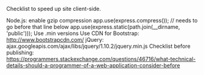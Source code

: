 Checklist to speed up site client-side.

Node.js: enable gzip compression
app.use(express.compress()); // needs to go before that line below
app.use(express.static(path.join(__dirname, 'public')));
Use .min versions
Use CDN for
Bootstrap: http://www.bootstrapcdn.com/
jQuery: ajax.googleapis.com/ajax/libs/jquery/1.10.2/jquery.min.js
Checklist before publishing: https://programmers.stackexchange.com/questions/46716/what-technical-details-should-a-programmer-of-a-web-application-consider-before
